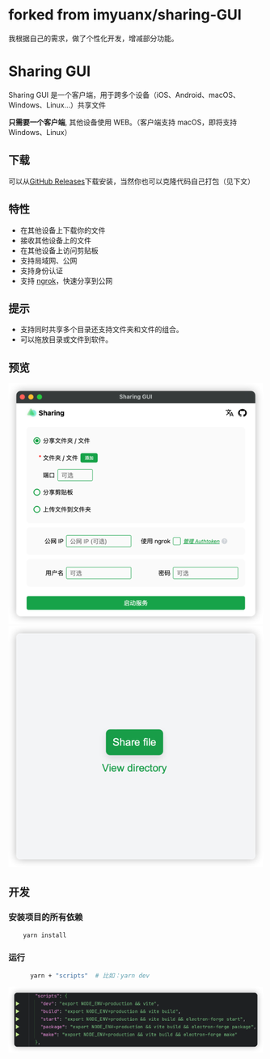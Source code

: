 
# forked from imyuanx/sharing-GUI
我根据自己的需求，做了个性化开发，增减部分功能。

# Sharing GUI


Sharing GUI 是一个客户端，用于跨多个设备（iOS、Android、macOS、Windows、Linux…）共享文件

**只需要一个客户端**, 其他设备使用 WEB。（客户端支持 macOS，即将支持 Windows、Linux）

## 下载

可以从[GitHub Releases](https://github.com/LIAO153/sharing-GUI/releases)下载安装，当然你也可以克隆代码自己打包（见下文）

## 特性

- 在其他设备上下载你的文件
- 接收其他设备上的文件
- 在其他设备上访问剪贴板
- 支持局域网、公网
- 支持身份认证
- 支持 [ngrok](https://ngrok.com/)，快速分享到公网

## 提示

- 支持同时共享多个目录还支持文件夹和文件的组合。
- 可以拖放目录或文件到软件。

## 预览

![预览1](assets/app.png)
![预览2](assets/img.png)
## 开发
### 安装项目的所有依赖
```bash
    yarn install
```
### 运行
```bash
      yarn + "scripts"  # 比如：yarn dev
```
![img.png](assets/yarn_command.png)
